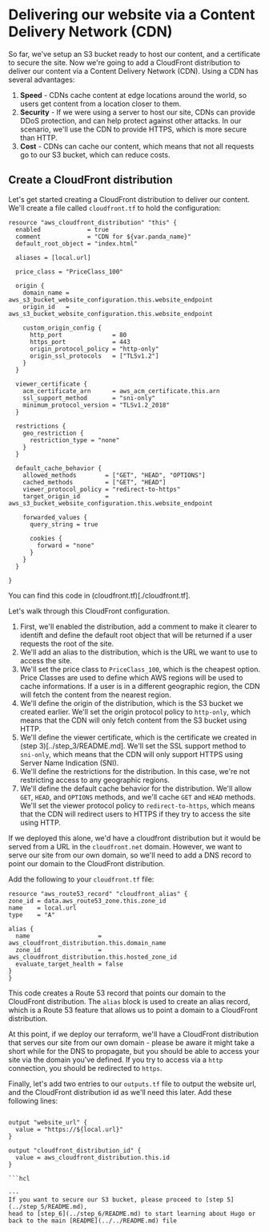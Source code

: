 # Delivering our website via a Content Delivery Network (CDN)

So far, we've setup an S3 bucket ready to host our content, and a certificate to secure the site. 
Now we're going to add a CloudFront distribution to deliver our content via a Content Delivery Network (CDN).
Using a CDN has several advantages:

1. **Speed** - CDNs cache content at edge locations around the world, so users get content from a location closer to them.
2. **Security** - If we were using a server to host our site, CDNs can provide DDoS protection, and can help protect against other attacks. 
In our scenario, we'll use the CDN to provide HTTPS, which is more secure than HTTP.
3. **Cost** - CDNs can cache our content, which means that not all requests go to our S3 bucket, which can reduce costs.

## Create a CloudFront distribution
Let's get started creating a CloudFront distribution to deliver our content. We'll create a file called `cloudfront.tf` to hold the configuration:

```hcl
resource "aws_cloudfront_distribution" "this" {
  enabled             = true
  comment             = "CDN for ${var.panda_name}"
  default_root_object = "index.html"

  aliases = [local.url]

  price_class = "PriceClass_100"

  origin {
    domain_name = aws_s3_bucket_website_configuration.this.website_endpoint
    origin_id   = aws_s3_bucket_website_configuration.this.website_endpoint

    custom_origin_config {
      http_port              = 80
      https_port             = 443
      origin_protocol_policy = "http-only"
      origin_ssl_protocols   = ["TLSv1.2"]
    }
  }

  viewer_certificate {
    acm_certificate_arn      = aws_acm_certificate.this.arn
    ssl_support_method       = "sni-only"
    minimum_protocol_version = "TLSv1.2_2018"
  }

  restrictions {
    geo_restriction {
      restriction_type = "none"
    }
  }

  default_cache_behavior {
    allowed_methods        = ["GET", "HEAD", "OPTIONS"]
    cached_methods         = ["GET", "HEAD"]
    viewer_protocol_policy = "redirect-to-https"
    target_origin_id       = aws_s3_bucket_website_configuration.this.website_endpoint

    forwarded_values {
      query_string = true

      cookies {
        forward = "none"
      }
    }
  }

}
```
You can find this code in (cloudfront.tf)[./cloudfront.tf].

Let's walk through this CloudFront configuration.
1. First, we'll enabled the distribution, add a comment to make it clearer to identift and define the default root object that will be returned if a user requests the root of the site.
2. We'll add an alias to the distribution, which is the URL we want to use to access the site.
3. We'll set the price class to `PriceClass_100`, which is the cheapest option. Price Classes are used to define which AWS
regions will be used to cache informations. If a user is in a different geographic region, the CDN will fetch the content from the nearest region.
4. We'll define the origin of the distribution, which is the S3 bucket we created earlier. We'll set the origin protocol policy to `http-only`, which means that the CDN will only fetch content from the S3 bucket using HTTP.
5. We'll define the viewer certificate, which is the certificate we created in (step 3)[../step_3/README.md]. We'll set the SSL support method to `sni-only`, which means that the CDN will only support HTTPS using Server Name Indication (SNI).
6. We'll define the restrictions for the distribution. In this case, we're not restricting access to any geographic regions.
7. We'll define the default cache behavior for the distribution. We'll allow `GET`, `HEAD`, and `OPTIONS` methods, and we'll cache `GET` and `HEAD` methods. We'll set the viewer protocol policy to `redirect-to-https`, which means that the CDN will redirect users to HTTPS if they try to access the site using HTTP.

If we deployed this alone, we'd have a cloudfront distribution but it would be served from a URL in the `cloudfront.net` domain. However, we want to serve our site from our own domain, so we'll need to add a DNS record to point our domain to the CloudFront distribution.

Add the following to your `cloudfront.tf` file:
  
  ```hcl
 resource "aws_route53_record" "cloudfront_alias" {
  zone_id = data.aws_route53_zone.this.zone_id
  name    = local.url
  type    = "A"

  alias {
    name                   = aws_cloudfront_distribution.this.domain_name
    zone_id                = aws_cloudfront_distribution.this.hosted_zone_id
    evaluate_target_health = false
  }
}
```

This code creates a Route 53 record that points our domain to the CloudFront distribution. The `alias` block is used to create an alias record, which is a Route 53 feature that allows us to point a domain to a CloudFront distribution.



At this point, if we deploy our terraform, we'll have a CloudFront distribution that serves our site from our own domain - please be aware it might take a short while for the DNS to propagate, but you should be able to access your site via the domain you've defined. If you try to access via a `http` connection, you should be redirected to `https`.

Finally, let's add two entries to our `outputs.tf` file to output the website url, and the CloudFront distribution id as we'll need this later. Add these following lines:

```hcl

output "website_url" {
  value = "https://${local.url}"
}

output "cloudfront_distribution_id" {
  value = aws_cloudfront_distribution.this.id
}

```hcl

---
If you want to secure our S3 bucket, please proceed to [step 5](../step_5/README.md), 
head to [step_6](../step_6/README.md) to start learning about Hugo or
back to the main [README](../../README.md) file